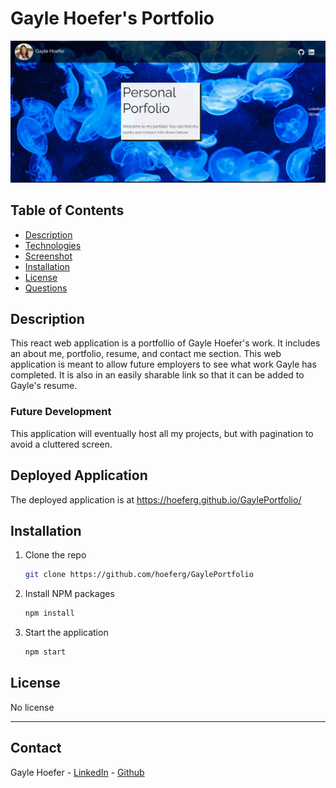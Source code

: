 # Gayle Hoefer's Portfolio

<img src="portfolioGayle.png">

## Table of Contents  
* [Description](##Description)  
* [Technologies](##Technologies)  
* [Screenshot](##Screenshot)  
* [Installation](##Installation)  
* [License](##License)  
* [Questions](##Questions)  

## Description

This react web application is a portfollio of Gayle Hoefer's work. It includes an about me, portfolio, resume, and contact me section. This web application is meant to allow future employers to see what work Gayle has completed. It is also in an easily sharable link so that it can be added to Gayle's resume.


### Future Development

This application will eventually host all my projects, but with pagination to avoid a cluttered screen.

## Deployed Application

The deployed application is at https://hoeferg.github.io/GaylePortfolio/

## Installation

1. Clone the repo
   ```sh
   git clone https://github.com/hoeferg/GaylePortfolio
   ```
2. Install NPM packages
   ```sh
   npm install
   ```
3. Start the application
   ```sh
   npm start


## License

No license

---

## Contact
Gayle Hoefer - [LinkedIn](https://www.linkedin.com/in/gayle-hoefer-61a2a3124/) - [Github](https://github.com/hoeferg)
